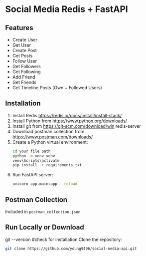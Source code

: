 # Social Media Redis + FastAPI

## Features
- Create User
- Get User
- Create Post
- Get Posts
- Follow User
- Get Followers
- Get Following
- Add Friend
- Get Friends
- Get Timeline Posts (Own + Followed Users)

## Installation
1. Install Redis https://redis.io/docs/install/install-stack/
2. Install Python from https://www.python.org/downloads/
3. Install git from https://git-scm.com/download/win
   redis-server
4. Download postman collection from https://www.postman.com/downloads/
5. Create a Python virtual environment:
    ```bash
    cd your file path
    python -m venv venv
    venv\Scripts\activate
    pip install -r requirements.txt
    ```
6. Run FastAPI server:
    ```bash
    uvicorn app.main:app --reload 
    ```

## Postman Collection
Included in `postman_collection.json`

## Run Locally or Download
git --version  #check for installation
Clone the repository:
```bash
git clone https://github.com/young9496/social-media-api.git
